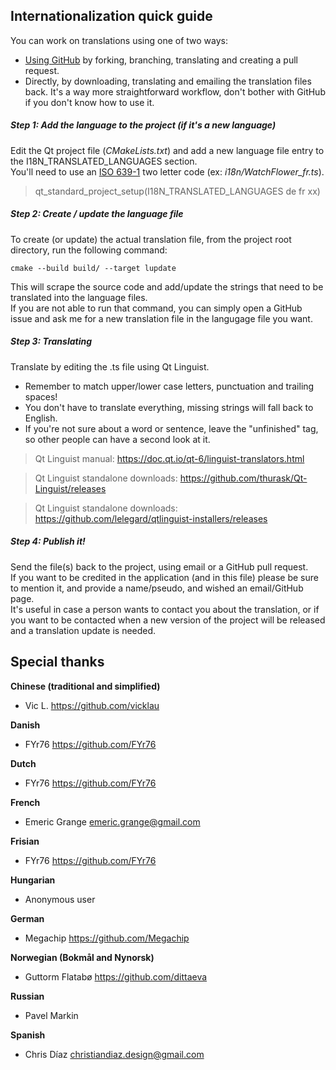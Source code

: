 Internationalization quick guide
--------------------------------

You can work on translations using one of two ways:
- [Using GitHub](https://github.com/firstcontributions/first-contributions/blob/master/README.md) by forking, branching, translating and creating a pull request.
- Directly, by downloading, translating and emailing the translation files back. It's a way more straightforward workflow, don't bother with GitHub if you don't know how to use it.

##### Step 1: Add the language to the project (if it's a new language)

Edit the Qt project file (_CMakeLists.txt_) and add a new language file entry to the I18N_TRANSLATED_LANGUAGES section.  
You'll need to use an [ISO 639-1](https://en.wikipedia.org/wiki/List_of_ISO_639-1_codes) two letter code (ex: _i18n/WatchFlower_fr.ts_).  

> qt_standard_project_setup(I18N_TRANSLATED_LANGUAGES de fr xx)

##### Step 2: Create / update the language file

To create (or update) the actual translation file, from the project root directory, run the following command:

```
cmake --build build/ --target lupdate
```

This will scrape the source code and add/update the strings that need to be translated into the language files.  
If you are not able to run that command, you can simply open a GitHub issue and ask me for a new translation file in the langugage file you want.  

##### Step 3: Translating

Translate by editing the .ts file using Qt Linguist.

- Remember to match upper/lower case letters, punctuation and trailing spaces!
- You don't have to translate everything, missing strings will fall back to English.
- If you're not sure about a word or sentence, leave the "unfinished" tag, so other people can have a second look at it.

> Qt Linguist manual: https://doc.qt.io/qt-6/linguist-translators.html

> Qt Linguist standalone downloads: https://github.com/thurask/Qt-Linguist/releases

> Qt Linguist standalone downloads: https://github.com/lelegard/qtlinguist-installers/releases

##### Step 4: Publish it!

Send the file(s) back to the project, using email or a GitHub pull request.  
If you want to be credited in the application (and in this file) please be sure to mention it, and provide a name/pseudo, and wished an email/GitHub page.  
It's useful in case a person wants to contact you about the translation, or if you want to be contacted when a new version of the project will be released and a translation update is needed.


Special thanks
--------------

**Chinese (traditional and simplified)**
- Vic L. https://github.com/vicklau

**Danish**
- FYr76 https://github.com/FYr76

**Dutch**
- FYr76 https://github.com/FYr76

**French**
- Emeric Grange <emeric.grange@gmail.com>

**Frisian**
- FYr76 https://github.com/FYr76

**Hungarian**
- Anonymous user

**German**
- Megachip https://github.com/Megachip

**Norwegian (Bokmål and Nynorsk)**
- Guttorm Flatabø https://github.com/dittaeva

**Russian**
- Pavel Markin

**Spanish**
- Chris Díaz <christiandiaz.design@gmail.com>
